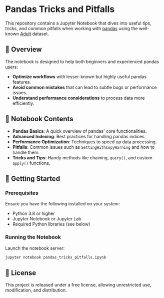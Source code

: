 # Pandas Tricks and Pitfalls

This repository contains a Jupyter Notebook that dives into useful tips, tricks, and common pitfalls when working with [pandas](https://pandas.pydata.org/) using the well-known [Adult](https://archive.ics.uci.edu/dataset/2/adult) dataset.

## 📄 Overview

The notebook is designed to help both beginners and experienced pandas users:  
- **Optimize workflows** with lesser-known but highly useful pandas features.
- **Avoid common mistakes** that can lead to subtle bugs or performance issues.
- **Understand performance considerations** to process data more efficiently.

## 📝 Notebook Contents

- **Pandas Basics**: A quick overview of pandas' core functionalities.
- **Advanced Indexing**: Best practices for handling pandas indices.
- **Performance Optimization**: Techniques to speed up data processing.
- **Pitfalls**: Common issues such as `SettingWithCopyWarning` and how to handle them.
- **Tricks and Tips**: Handy methods like chaining, `query()`, and custom `apply()` functions.

## 🚀 Getting Started

### Prerequisites
Ensure you have the following installed on your system:
- Python 3.8 or higher
- Jupyter Notebook or Jupyter Lab
- Required Python libraries (see below)

### Running the Notebook
Launch the notebook server:
```bash
jupyter notebook pandas_tricks_pitfalls.ipynb
```

## 📜 License
This project is released under a free license, allowing unrestricted use, modification, and distribution.
